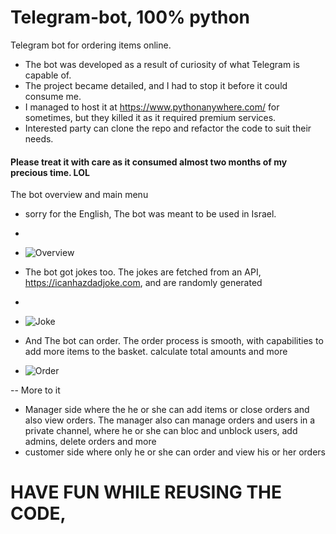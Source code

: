 # Telegram-bot, 100% python
Telegram bot for ordering items online.
- The bot was developed as a result of curiosity of what Telegram is capable of.
- The project became detailed, and I had to stop it before it could consume me.
- I managed to host it at https://www.pythonanywhere.com/ for sometimes, but they killed it as it required premium services.
- Interested party can clone the repo and refactor the code to suit their needs.
#### Please treat it with care as it consumed almost two months of my precious time. LOL
The bot overview and main menu
- sorry for the English, The bot was meant to be used in Israel.
-
- ![Overview](overview.jpg)

- The bot got jokes too. The jokes are fetched from an API, https://icanhazdadjoke.com,  and are randomly generated
-
- ![Joke](joke.jpg)

- And The bot can order. The order process is smooth, with capabilities to add more items to the basket. calculate total amounts and more

- ![Order](order.jpg)

-- More to it
- Manager side where the he or she can add items or close orders and also view orders. The manager also can manage orders and users in a private channel, where he or she can bloc and unblock users, add admins, delete orders and more
- customer side where only he or she can order and view his or her orders


# HAVE FUN WHILE REUSING THE CODE, 
